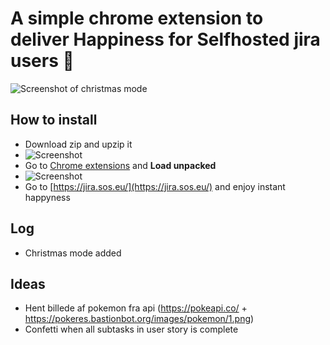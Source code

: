# A simple chrome extension to deliver Happiness for Selfhosted jira users  🎊

![Screenshot of christmas mode](http://u.lillefar.dk/Al9vRr+)

## How to install
-  Download zip and upzip it
-  ![Screenshot](http://u.lillefar.dk/4ydPhE+)
-  Go to [Chrome extensions](chrome://extensions/) and **Load unpacked**
-  ![Screenshot](http://u.lillefar.dk/VGWS5W+)
-  Go to [https://jira.sos.eu/](https://jira.sos.eu/) and enjoy instant happyness


## Log
-  Christmas mode added


## Ideas
-  Hent billede af pokemon fra api (https://pokeapi.co/ + https://pokeres.bastionbot.org/images/pokemon/1.png)
-  Confetti when all subtasks in user story is complete

